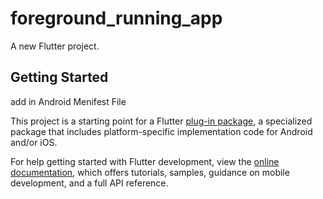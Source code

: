 # foreground_running_app

A new Flutter project.

## Getting Started

add <uses-permission android:name="android.permission.PACKAGE_USAGE_STATS" /> 
in Android Menifest File


This project is a starting point for a Flutter
[plug-in package](https://flutter.dev/developing-packages/),
a specialized package that includes platform-specific implementation code for
Android and/or iOS.

For help getting started with Flutter development, view the
[online documentation](https://flutter.dev/docs), which offers tutorials,
samples, guidance on mobile development, and a full API reference.

